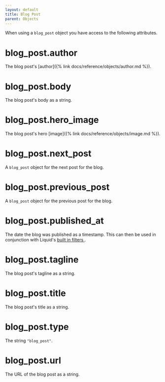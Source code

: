 ```yaml
---
layout: default
title: Blog Post
parent: Objects
---
```


When using a `blog_post` object you have access to the following attributes.

# blog_post.author

The blog post's [author]({% link docs/reference/objects/author.md %}).

# blog_post.body

The blog post's body as a string.

# blog_post.hero_image

The blog post's hero [image]({% link docs/reference/objects/image.md %}).

# blog_post.next_post

A `blog_post` object for the next post for the blog.

# blog_post.previous_post

A `blog_post` object for the previous post for the blog.

# blog_post.published_at

The date the blog was published as a timestamp. This can then be used in conjunction with Liquid's [ built in filters ](https://shopify.github.io/liquid/filters/date/).

# blog_post.tagline

The blog post's tagline as a string.

# blog_post.title

The blog post's title as a string.

# blog_post.type

The string `"blog_post"`.

# blog_post.url

The URL of the blog post as a string.
